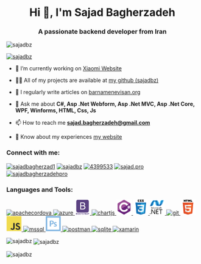 <h1 align="center">Hi 👋, I'm Sajad Bagherzadeh</h1>
<h3 align="center">A passionate backend developer from Iran</h3>

<p align="left"> <img src="https://komarev.com/ghpvc/?username=sajadbz&label=Profile%20views&color=0e75b6&style=flat" alt="sajadbz" /> </p>

<p align="left"> <a href="https://github.com/ryo-ma/github-profile-trophy"><img src="https://github-profile-trophy.vercel.app/?username=sajadbz" alt="sajadbz" /></a> </p>

- 🔭 I’m currently working on [Xiaomi Website](https://miiran.com)

- 👨‍💻 All of my projects are available at [my github (sajadbz)](https://github.com/sajadbz)

- 📝 I regularly write articles on [barnamenevisan.org](https://barnamenevisan.org/Articles/All?AuthorId=55)

- 💬 Ask me about **C#, Asp .Net Webform, Asp .Net MVC, Asp .Net Core, WPF, Winforms, HTML, Css, Js**

- 📫 How to reach me **sajad.bagherzadeh@gmail.com**

- 📄 Know about my experiences [my website](http://bagherzadeh.info)

<h3 align="left">Connect with me:</h3>
<p align="left">
<a href="https://twitter.com/sajadbagherzad1" target="blank"><img align="center" src="https://raw.githubusercontent.com/rahuldkjain/github-profile-readme-generator/master/src/images/icons/Social/twitter.svg" alt="sajadbagherzad1" height="30" width="40" /></a>
<a href="https://linkedin.com/in/sajadbz" target="blank"><img align="center" src="https://raw.githubusercontent.com/rahuldkjain/github-profile-readme-generator/master/src/images/icons/Social/linked-in-alt.svg" alt="sajadbz" height="30" width="40" /></a>
<a href="https://stackoverflow.com/users/4399533" target="blank"><img align="center" src="https://raw.githubusercontent.com/rahuldkjain/github-profile-readme-generator/master/src/images/icons/Social/stack-overflow.svg" alt="4399533" height="30" width="40" /></a>
<a href="https://instagram.com/sajad.pro" target="blank"><img align="center" src="https://raw.githubusercontent.com/rahuldkjain/github-profile-readme-generator/master/src/images/icons/Social/instagram.svg" alt="sajad.pro" height="30" width="40" /></a>
<a href="https://www.youtube.com/c/sajadbagherzadehpro" target="blank"><img align="center" src="https://raw.githubusercontent.com/rahuldkjain/github-profile-readme-generator/master/src/images/icons/Social/youtube.svg" alt="sajadbagherzadehpro" height="30" width="40" /></a>
</p>

<h3 align="left">Languages and Tools:</h3>
<p align="left"> <a href="https://cordova.apache.org/" target="_blank"> <img src="https://www.vectorlogo.zone/logos/apache_cordova/apache_cordova-icon.svg" alt="apachecordova" width="40" height="40"/> </a> <a href="https://azure.microsoft.com/en-in/" target="_blank"> <img src="https://www.vectorlogo.zone/logos/microsoft_azure/microsoft_azure-icon.svg" alt="azure" width="40" height="40"/> </a> <a href="https://getbootstrap.com" target="_blank"> <img src="https://raw.githubusercontent.com/devicons/devicon/master/icons/bootstrap/bootstrap-plain-wordmark.svg" alt="bootstrap" width="40" height="40"/> </a> <a href="https://www.chartjs.org" target="_blank"> <img src="https://www.chartjs.org/media/logo-title.svg" alt="chartjs" width="40" height="40"/> </a> <a href="https://www.w3schools.com/cs/" target="_blank"> <img src="https://raw.githubusercontent.com/devicons/devicon/master/icons/csharp/csharp-original.svg" alt="csharp" width="40" height="40"/> </a> <a href="https://www.w3schools.com/css/" target="_blank"> <img src="https://raw.githubusercontent.com/devicons/devicon/master/icons/css3/css3-original-wordmark.svg" alt="css3" width="40" height="40"/> </a> <a href="https://dotnet.microsoft.com/" target="_blank"> <img src="https://raw.githubusercontent.com/devicons/devicon/master/icons/dot-net/dot-net-original-wordmark.svg" alt="dotnet" width="40" height="40"/> </a> <a href="https://git-scm.com/" target="_blank"> <img src="https://www.vectorlogo.zone/logos/git-scm/git-scm-icon.svg" alt="git" width="40" height="40"/> </a> <a href="https://www.w3.org/html/" target="_blank"> <img src="https://raw.githubusercontent.com/devicons/devicon/master/icons/html5/html5-original-wordmark.svg" alt="html5" width="40" height="40"/> </a> <a href="https://developer.mozilla.org/en-US/docs/Web/JavaScript" target="_blank"> <img src="https://raw.githubusercontent.com/devicons/devicon/master/icons/javascript/javascript-original.svg" alt="javascript" width="40" height="40"/> </a> <a href="https://www.microsoft.com/en-us/sql-server" target="_blank"> <img src="https://www.svgrepo.com/show/303229/microsoft-sql-server-logo.svg" alt="mssql" width="40" height="40"/> </a> <a href="https://www.photoshop.com/en" target="_blank"> <img src="https://raw.githubusercontent.com/devicons/devicon/master/icons/photoshop/photoshop-line.svg" alt="photoshop" width="40" height="40"/> </a> <a href="https://postman.com" target="_blank"> <img src="https://www.vectorlogo.zone/logos/getpostman/getpostman-icon.svg" alt="postman" width="40" height="40"/> </a> <a href="https://www.sqlite.org/" target="_blank"> <img src="https://www.vectorlogo.zone/logos/sqlite/sqlite-icon.svg" alt="sqlite" width="40" height="40"/> </a> <a href="https://dotnet.microsoft.com/apps/xamarin" target="_blank"> <img src="https://raw.githubusercontent.com/detain/svg-logos/780f25886640cef088af994181646db2f6b1a3f8/svg/xamarin.svg" alt="xamarin" width="40" height="40"/> </a> </p>

<p><img align="left" src="https://github-readme-stats.vercel.app/api/top-langs?username=sajadbz&show_icons=true&locale=en&layout=compact" alt="sajadbz" /></p>

<p>&nbsp;<img align="center" src="https://github-readme-stats.vercel.app/api?username=sajadbz&show_icons=true&locale=en" alt="sajadbz" /></p>

<p><img align="center" src="https://github-readme-streak-stats.herokuapp.com/?user=sajadbz&" alt="sajadbz" /></p>


